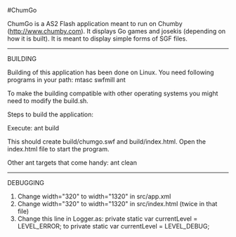 #ChumGo

ChumGo is a AS2 Flash application meant to run on Chumby (http://www.chumby.com). It displays Go games and josekis (depending on how it is built). It is meant to display simple forms of SGF files. 


_______________________
BUILDING 


Building of this application has been done on Linux. 
You need following programs in your path:
	mtasc
	swfmill
	ant
	
To make the building compatible with other operating systems you might need to modify the build.sh.

Steps to build the application:

Execute:
	ant build
	
This should create build/chumgo.swf and build/index.html. Open the index.html file to start the program.

Other ant targets that come handy:
	ant clean
	
 
	
_______________________
DEBUGGING


1. Change width="320" to width="1320" in src/app.xml
2. Change width="320" to width="1320" in src/index.html (twice in that file)  
3. Change this line in Logger.as:
	  private static var currentLevel = LEVEL_ERROR;
   to
      private static var currentLevel = LEVEL_DEBUG;
      
      	